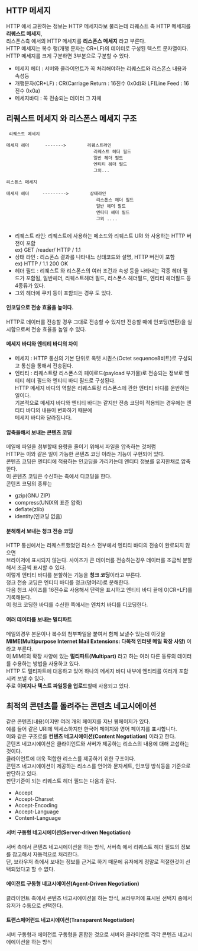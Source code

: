 ## HTTP 메세지  

HTTP 에서 교환하는 정보는 HTTP 메세지라보 불리는데 리퀘스트 측 HTTP 메세지를 **리퀘스트 메세지**,  
리스폰스측 에서의 HTTP 메세지를 **리스폰스 메세지** 라고 부른다.  
HTTP 메세지는 복수 행(개행 문자는 CR+LF)의 데이터로 구성된 텍스트 문자열이다.  
HTTP 메세지를 크게 구분하면 3부분으로 구분할 수 있다.  
* 메세지 헤더 : 서버와 클라이언트가 꼭 처리해야하는 리퀘스트와 리스폰스 내용과 속성등 
* 개행문자(CR+LF) : CR(Carriage Return : 16진수 0x0d)와 LF(Line Feed : 16진수 0x0a)
* 메세지바디 : 꼭 전송되는 데이터 그 자체  

## 리퀘스트 메세지 와 리스폰스 메세지 구조  

```
 리퀘스트 메세지

메세지 헤더      ------->        리퀘스트라인
                                 리퀘스트 헤더 필드
                                 일반 헤더 필드
                                 엔티티 헤더 필드
                                 그외...
                                 
리스폰스 메세지

메세지 헤더     --------->        상태라인
                                  리스폰스 헤더 필드
                                  일반 헤더 필드
                                  엔티티 헤더 필드
                                  그외 ....
                                  
```  
* 리퀘스트 라인: 리퀘스트에 사용하는 메소드와 리퀘스트 URI 와 사용하는 HTTP 버전이 포함  
ex) GET /reader/ HTTP / 1.1  
* 상태 라인 : 리스폰스 결과를 나타내느 상태코드와 설명, HTTP 버전이 포함  
ex) HTTP / 1.1 200 OK  
* 헤더 필드 : 리퀘스트 와 리스폰스의 여러 조건과 속성 등을 나타내는 각종 헤더 필드가 포함됨, 일반헤더, 리퀘스트헤더 필드, 리스폰스 헤더필드, 엔티티 헤더필드 등 4종류가 있다.  
* 그외 헤더에 쿠키 등이 포함되는 경우 도 있다.  
  
#### 인코딩으로 전송 효율을 높이다.  
HTTP로 데이터를 전송할 경우 그대로 전송할 수 있지만 전송할 때에 인코딩(변환)을 실시함으로써 전송 효율을 높일 수 있다.  
  
#### 메세지 바디와 엔티티 바디의 차이  
* 메세지 : HTTP 통신의 기본 단위로 옥텟 시퀀스(Octet sequence8비트)로 구성되고 통신을 통해서 전송된다.
* 엔티티 : 리퀘스트랑 리스폰스의 페이로드(payload 부가물)로 전송되는 정보로 엔티티 헤더 필드와 엔티티 바디 필드로 구성된다.  
HTTP 메세지 바디의 역할은 리퀘스트랑 리스폰스에 관한 엔티티 바디를 운반하는 일이다.  
기본적으로 메세지 바디와 엔티티 바디는 같지만 전송 코딩이 적용되는 경우에는 엔티티 바디의 내용이 변화하기 때문에  
메세지 바디와 달라집니다.  
  
####  압축을해서 보내는 콘텐츠 코딩  
메일에 파일을 첨부할때 용량을 줄이기 위해서 파일을 압축하는 것처럼  
HTTP는 이와 같은 일이 가능한 콘텐츠 코딩 이라는 기능이 구현되어 있다.  
콘텐츠 코딩은 엔티티에 적용하는 인코딩을 가리키는데 엔티티 정보를 유지한채로 압축한다.  
이 콘텐츠 코딩은 수신하는 측에서 디코딩을 한다.  
콘텐츠 코딩의 종류는  
* gzip(GNU ZIP)
* compress(UNIX의 표준 압축)
* deflate(zlib)
* identity(인코딩 없음)  
  
#### 분해해서 보내는 청크 전송 코딩  

HTTP 통신에서는 리퀘스트했었던 리소스 전부에서 엔티티 바디의 전송이 완료되지 않으면  
브라이저에 표시되지 않는다. 사이즈가 큰 데이터를 전송하는경우 데이터를 조금씩 분할해서 조금씩 표시할 수 있다.  
이렇게 엔티티 바디를 분할하는 기능을 **청크 코딩**이라고 부른다.  
청크 전송 코딩은 엔티티 바디를 청크(덩어리)로 분해한다.  
다음 청크 사이즈를 16진수로 사용해서 단락을 표시하고 엔티티 바디 끝에 0(CR+LF)를 기록해둔다.  
이 청크 코딩한 바디를 수신한 쪽에서는 엔치치 바디를 디코딩한다.  

#### 여러 데이터를 보내는 멀티파트  
  
메일의경우 본문이나 복수의 첨부파일을 붙여서 함께 보낼수 있는데 이것을  
**MIME(Multipurpose Internet Mail Extensions: 다목적 인터넷 메일 확장 사양)** 이라고 부른다.  
이 MIME의 확장 사양에 있는 **멀티파트(Multipart)** 라고 하는 여러 다른 동류의 데이터를 수용하는 방법을 사용하고 있다.  
HTTP 도 멀티파트에 대응하고 있어 하나의 메세지 바디 내부에 엔티티를 여러개 포함시켜 보낼 수 있다.  
주로 **이미지나 텍스트 파일등을 업로드**할때 사용되고 있다.  

## 최적의 콘텐츠를 돌려주는 콘텐츠 네고시에이션  

같은 콘텐츠(내용)이지만 여러 개의 페이지를 지닌 웹페이지가 있다.  
예를 들어 같은 URI에 엑세스하지만 한국어 페이지와 영어 페이지를 표시합니다.  
이와 같은 구조로를 **컨텐츠 네고시에이션(Content Negotiation)** 이라고 한다.  
콘텐츠 네고시에이션은 클라이언트와 서버가 제공하는 리소스의 내용에 대해 교섭하는 것이다.  
클라이언트에 더욱 적합한 리소스를 제공하기 위한 구조이다.  
콘텐츠 네고시에이션이 제공하는 리소스를 언어와 문자세트, 인코딩 방식등을 기준으로 판단하고 있다.  
판단기준이 되는 리퀘스트 헤더 필드는 다음과 같다.  
* Accept
* Accept-Charset
* Accept-Encoding
* Accept-Language
* Content-Language  

#### 서버 구동형 네고시에이션(Server-driven Negotiation)  

서버 측에서 콘텐츠 네고시에이션을 하는 방식, 서버측 에서 리퀘스트 헤더 필드의 정보를 참고해서 자동적으로 처리한다.  
단, 브라우저 측에서 보내는 정보를 근거로 하기 때문에 유저에게 정말로 적절한것이 선택되었다고 할 수 없다.  
  
#### 에이전트 구동형 네고시에이션(Agent-Driven Negotiation)  

클라이언트 측에서 콘텐츠 네고시에이션을 하는 방식, 브라우저에 표시된 선택지 중에서 유저가 수동으로 선택한다.  
  
#### 트랜스페어런드 네고시에이션(Transparent Negotiation)  

서버 구동형과 에이전트 구동형을 혼합한 것으로 서버와 클라이언트 각각 콘텐츠 네고시에에이션을 하는 방식









